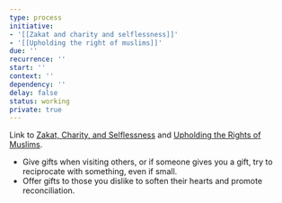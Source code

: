 ```yaml
---
type: process
initiative:
- '[[Zakat and charity and selflessness]]'
- '[[Upholding the right of muslims]]'
due: ''
recurrence: ''
start: ''
context: ''
dependency: ''
delay: false
status: working
private: true
---
```


Link to [Zakat, Charity, and Selflessness](docs/sidebar1/Initiatives/worship/Zakat%20and%20charity%20and%20selflessness.md) and [Upholding the Rights of Muslims](docs/sidebar1/Initiatives/worship/Upholding%20the%20right%20of%20muslims.md).

* Give gifts when visiting others, or if someone gives you a gift, try to reciprocate with something, even if small.
* Offer gifts to those you dislike to soften their hearts and promote reconciliation.
